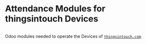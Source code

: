 <a href="http://thingsintouch.com"><img src="https://github.com/thingsintouch/things_attendance/blob/12.0/ras2/static/description/icon_mini.png" alt="" id="miniLogo"></a>

Attendance Modules for thingsintouch Devices
============================================
<a href="http://thingsintouch.com"><img src="https://github.com/thingsintouch/things_attendance/blob/12.0/ras2/static/description/RAS2_02_small_2019.jpg" alt="" id="miniLogo"></a>

Odoo modules needed to operate the Devices of <a href="http://thingsintouch.com"><code class="language-plaintext highlighter-rouge">thingsintouch.com</code></a>

